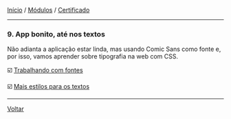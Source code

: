 [Início](https://github.com/Thalyalm/rocketseat-trilha-fundamentar) /
[Módulos](https://github.com/Thalyalm/rocketseat-trilha-fundamentar/tree/main/modulos/readme.md) /
[Certificado](https://github.com/Thalyalm/rocketseat-trilha-fundamentar/tree/main/certificado)

---

### 9. App bonito, até nos textos

Não adianta a aplicação estar linda, mas usando Comic Sans como fonte e, por isso, vamos aprender sobre tipografia na web com CSS.

:ballot_box_with_check: [Trabalhando com fontes](https://github.com/Thalyalm/rocketseat-trilha-fundamentar/tree/main/modulos/app-bonito-ate-nos-textos/trabalhando-com-fontes/readme.md)

:ballot_box_with_check: [Mais estilos para os textos](https://github.com/Thalyalm/rocketseat-trilha-fundamentar/blob/main/modulos/app-bonito-ate-nos-textos/mais-estilos-para-os-textos/readme.md)

---

[Voltar](/modulos/readme.md)